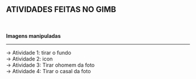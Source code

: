 ## ATIVIDADES FEITAS NO GIMB
<BR>
<BR>
<strong>Imagens manipuladas</strong>
<HR>
-> Atividade 1: tirar o fundo
<BR>
-> Atividade 2: icon
<BR>
-> Atividade 3: Tirar ohomem da foto
<BR>
-> Atividade 4: Tirar o casal da foto
